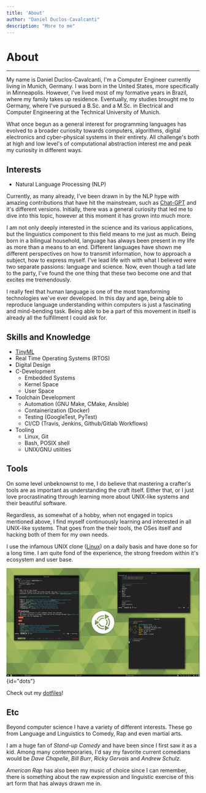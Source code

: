 ```yaml
---
title: 'About'
author: "Daniel Duclos-Cavalcanti"
description: "More to me"
---
```


# About
<hr />

My name is Daniel Duclos-Cavalcanti, I'm a Computer Engineer currently living in Munich, Germany. I was born in the United States, more specifically in Minneapolis. However, I've lived most of my formative years in Brazil, where my family takes up residence. Eventually, my studies brought me to Germany, where I've pursued a B.Sc. and a M.Sc. in Electrical and Computer Engineering at the Technical University of Munich.

What once begun as a general interest for programming languages has evolved to a broader curiosity towards computers, algorithms, digital electronics and cyber-physical systems in their entirety. All challenge's both at high and low level's of computational abstraction interest me and peak my curiosity in different ways.

## Interests

+ Natural Language Processing (NLP)

Currently, as many already, I've been drawn in by the NLP hype with amazing contributions that have hit the mainstream, such as [Chat-GPT](https://openai.com/blog/chatgpt) and it's different versions. Initially, there was a general curiosity that led me to dive into this topic, however at this moment it has grown into much more. 

I am not only deeply interested in the science and its various applications, but the linguistics component to this field means to me just as much. Being born in a bilingual household, language has always been present in my life as more than a means to an end. Different languages have shown me different perspectives on how to transmit information, how to approach a subject, how to express myself. I've lead life with with what I believed were two separate passions: language and science. Now, even though a tad late to the party, I've found the one thing that these two become one and that excites me tremendously.

I really feel that human language is one of the most transforming technologies we've ever developed. In this day and age, being able to reproduce language understanding within computers is just a fascinating and mind-bending task. Being able to be a part of this movement in itself is already all the fulfillment I could ask for.

## Skills and Knowledge

+ [TinyML](https://tinyml.mit.edu/)
+ Real Time Operating Systems (RTOS) 
+ Digital Design 
+ C-Development
  - Embedded Systems
  - Kernel Space 
  - User Space
+ Toolchain Development
  - Automation (GNU Make, CMake, Ansible)
  - Containerization (Docker)
  - Testing (GoogleTest, PyTest)
  - CI/CD (Travis, Jenkins, Github/Gitlab Workflows)
+ Tooling
  - Linux, Git 
  - Bash, POSIX shell
  - UNIX/GNU utilities

## Tools

On some level unbeknownst to me, I do believe that mastering a crafter's tools are as important as understanding 
the craft itself. Either that, or I just love procrastinating through learning more about UNIX-like systems and their 
beautiful software. 

Regardless, as somewhat of a hobby, when not engaged in topics mentioned above, I find myself continuously learning and interested in all UNIX-like systems. That goes from the their tools, the OSes itself and hacking both of them for my own needs. 

I use the infamous UNIX clone ([Linux](https://www.linux.org/pages/download/)) on a daily basis and have done so for a long time. I am quite fond of the experience, the strong freedom within it's ecosystem and user base.

![](/assets/images/dotfiles.png){id="dots"}

Check out my [dotfiles](www.github.com/duclos-cavalcanti/dotfiles)!

## Etc

Beyond computer science I have a variety of different interests. These go from Language and Linguistics to Comedy, Rap and even martial arts.

I am a huge fan of *Stand-up Comedy* and have been since I first saw it as a kid. Among many contemporaries, I'd say my favorite current comedians would be *Dave Chapelle*, *Bill Burr*, *Ricky Gervais* and *Andrew Schulz*.

*American Rap* has also been my music of choice since I can remember, there is something about the raw expression and linguistic exercise of this art form that has always drawn me in.
